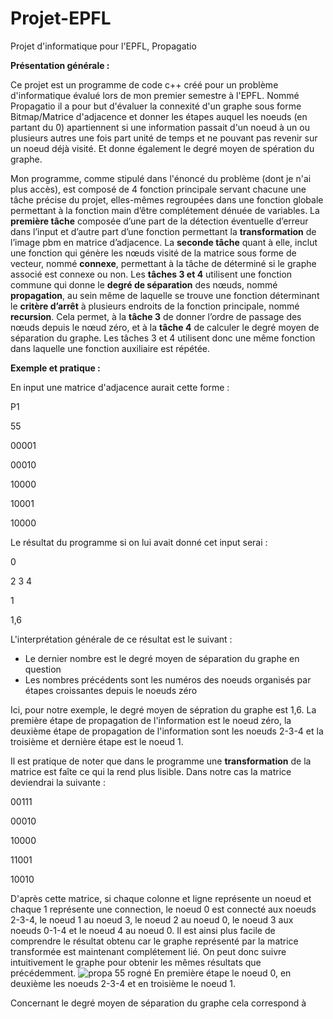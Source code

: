 # Projet-EPFL
Projet d'informatique pour l'EPFL, Propagatio

**Présentation générale :**

Ce projet est un programme de code c++ créé pour un problème d'informatique évalué lors de mon premier semestre à l'EPFL. Nommé Propagatio il a pour but d'évaluer la connexité d'un graphe sous forme Bitmap/Matrice d'adjacence et donner les étapes auquel les noeuds (en partant du 0) apartiennent si une information passait d'un noeud à un ou plusieurs autres une fois part unité de temps et ne pouvant pas revenir sur un noeud déjà visité. Et donne également le degré moyen de spération du graphe.

Mon programme, comme stipulé dans l'énoncé du problème (dont je n'ai plus accès), est composé de 4 fonction principale servant chacune une tâche précise du projet, elles-mêmes regroupées dans une fonction globale permettant à la fonction main d’être complétement dénuée de variables. La **première tâche** composée d’une part de la détection éventuelle d’erreur dans l’input et d’autre part d’une fonction permettant la **transformation** de l’image pbm en matrice d’adjacence. La **seconde tâche** quant à elle, inclut une fonction qui génère les nœuds visité de la matrice sous forme de vecteur, nommé **connexe**, permettant à la tâche de déterminé si le graphe associé est connexe ou non. Les **tâches 3 et 4** utilisent une fonction commune qui donne le **degré de séparation** des nœuds, nommé **propagation**, au sein même de laquelle se trouve une fonction déterminant le **critère d’arrêt** à plusieurs endroits de la fonction principale, nommé **recursion**. Cela permet, à la **tâche 3** de donner l’ordre de passage des nœuds depuis le nœud zéro, et à la **tâche 4** de calculer le degré moyen de séparation du graphe. Les tâches 3 et 4 utilisent donc une même fonction dans laquelle une fonction auxiliaire est répétée.

**Exemple et pratique :**

En input une matrice d'adjacence aurait cette forme :

P1

55

00001

00010

10000

10001

10000


Le résultat du programme si on lui avait donné cet input serai : 

0

2 3 4

1

1,6


L'interprétation générale de ce résultat est le suivant :
- Le dernier nombre est le degré moyen de séparation du graphe en question
- Les nombres précédents sont les numéros des noeuds organisés par étapes croissantes depuis le noeuds zéro

Ici, pour notre exemple, le degré moyen de sépration du graphe est 1,6. La première étape de propagation de l'information est le noeud zéro, la deuxième étape de propagation de l'information sont les noeuds 2-3-4 et la troisième et dernière étape est le noeud 1.

Il est pratique de noter que dans le programme une **transformation** de la matrice est faîte ce qui la rend plus lisible. Dans notre cas la matrice deviendrai la suivante :

00111

00010

10000

11001

10010

D'après cette matrice, si chaque colonne et ligne représente un noeud et chaque 1 représente une connection, le noeud 0 est connecté aux noeuds 2-3-4, le noeud 1 au noeud 3, le noeud 2 au noeud 0, le noeud 3 aux noeuds 0-1-4 et le noeud 4 au noeud 0. Il est ainsi plus facile de comprendre le résultat obtenu car le graphe représenté par la matrice transformée est maintenant complétement lié. On peut donc suivre intuitivement le graphe pour obtenir les mêmes résultats que précédemment.
![propa 55 rogné](https://user-images.githubusercontent.com/111185446/189657031-e4579937-9a40-4d27-90cf-4b2bc56fad3c.png)
En première étape le noeud 0, en deuxième les noeuds 2-3-4 et en troisième le noeud 1.

Concernant le degré moyen de séparation du graphe cela correspond à
